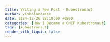 ```yaml
---
title: Writing a New Post - Kubestronaut
author: vishalanarase
date: 2024-12-26 08:10:00 +0800
categories: [How I Became a CNCF Kubestronaut]
tags: [kubestronaut]
render_with_liquid: false
---
```

